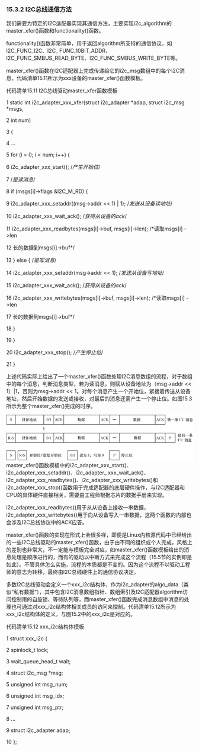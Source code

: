 ### 15.3.2 I2C总线通信方法

我们需要为特定的I2C适配器实现其通信方法，主要实现i2c_algorithm的master_xfer()函数和functionality()函数。

functionality()函数非常简单，用于返回algorithm所支持的通信协议，如I2C_FUNC_I2C、I2C_ FUNC_10BIT_ADDR、I2C_FUNC_SMBUS_READ_BYTE、I2C_FUNC_SMBUS_WRITE_BYTE等。

master_xfer()函数在I2C适配器上完成传递给它的i2c_msg数组中的每个I2C消息，代码清单15.11所示为xxx设备的master_xfer()函数模板。

代码清单15.11 I2C总线驱动master_xfer函数模板

1 static int i2c_adapter_xxx_xfer(struct i2c_adapter *adap, struct i2c_msg *msgs, 
 
 2 int num) 
 
 3 { 
 
 4 ... 
 
 5 for (i = 0; i < num; i++) { 
 
 6 i2c_adapter_xxx_start(); /*产生开始位*/ 
 
 7 /*是读消息*/ 
 
 8 if (msgs[i]->flags &I2C_M_RD) { 
 
 9 i2c_adapter_xxx_setaddr((msg->addr << 1) | 1); /*发送从设备读地址*/ 
 
 10 i2c_adapter_xxx_wait_ack(); /*获得从设备的ack*/ 
 
 11 i2c_adapter_xxx_readbytes(msgs[i]->buf, msgs[i]->len); /*读取msgs[i] ->len 
 
 12 长的数据到msgs[i]->buf*/ 
 
 13 } else { /*是写消息*/ 
 
 14 i2c_adapter_xxx_setaddr(msg->addr << 1); /*发送从设备写地址*/ 
 
 15 i2c_adapter_xxx_wait_ack(); /*获得从设备的ack*/ 
 
 16 i2c_adapter_xxx_writebytes(msgs[i]->buf, msgs[i]->len); /*读取msgs[i] ->len



17 长的数据到msgs[i]->buf*/ 
 
 18 } 
 
 19 } 
 
 20 i2c_adapter_xxx_stop(); /*产生停止位*/ 
 
 21 }

上述代码实际上给出了一个master_xfer()函数处理I2C消息数组的流程，对于数组中的每个消息，判断消息类型，若为读消息，则赋从设备地址为（msg->addr << 1）|1，否则为msg->addr << 1。对每个消息产生一个开始位，紧接着传送从设备地址，然后开始数据的发送或接收，对最后的消息还需产生一个停止位。如图15.3所示为整个master_xfer()完成的时序。

![P362_47325.jpg](../images/P362_47325.jpg)
master_xfer()函数模板中的i2c_adapter_xxx_start()、i2c_adapter_xxx_setaddr()、i2c_adapter_ xxx_wait_ack()、i2c_adapter_xxx_readbytes()、i2c_adapter_xxx_writebytes()和i2c_adapter_xxx_stop()函数用于完成适配器的底层硬件操作，与I2C适配器和CPU的具体硬件直接相关，需要由工程师根据芯片的数据手册来实现。

i2c_adapter_xxx_readbytes()用于从从设备上接收一串数据，i2c_adapter_xxx_writebytes()用于向从设备写入一串数据，这两个函数的内部也会涉及I2C总线协议中的ACK应答。

master_xfer()函数的实现在形式上会很多样，即便是Linux内核源代码中已经给出的一些I2C总线驱动的master_xfer()函数，由于由不同的组织或个人完成，风格上的差别也非常大，不一定能与模板完全对应，如master_xfer()函数模板给出的消息处理是顺序进行的，而有的驱动以中断方式来完成这个流程（15.5节的实例即是如此）。不管具体怎么实施，流程的本质都是不变的。因为这个流程不以驱动工程师的意志为转移，最终由I2C总线硬件上的通信协议决定。

多数I2C总线驱动会定义一个xxx_i2c结构体，作为i2c_adapter的algo_data（类似“私有数据”），其中包含I2C消息数组指针、数组索引及I2C适配器algorithm访问控制用的自旋锁、等待队列等，而master_xfer()函数完成消息数组中消息的处理也可通过对xxx_i2c结构体相关成员的访问来控制。代码清单15.12所示为xxx_i2c结构体的定义，与图15.2中的xxx_i2c是对应的。

代码清单15.12 xxx_i2c结构体模板

1 struct xxx_i2c { 
 
 2 spinlock_t lock; 
 
 3 wait_queue_head_t wait; 
 
 4 struct i2c_msg *msg; 
 
 5 unsigned int msg_num;



6 unsigned int msg_idx; 
 
 7 unsigned int msg_ptr; 
 
 8 ... 
 
 9 struct i2c_adapter adap; 
 
 10 };

